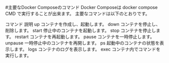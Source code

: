 #主要なDocker Composeのコマンド
Docker Composeは docker compose CMD で実行することが出来ます。
主要なコマンドは以下のとおりです。

コマンド	説明
up	コンテナを作成し、起動します。
down	コンテナを停止し、削除します。
start	停止中のコンテナを起動します。
stop	コンテナを停止します。
restart	コンテナを再起動します。
pause	コンテナを一時停止します。
unpause	一時停止中のコンテナを再開します。
ps	起動中のコンテナの状態を表示します。
logs	コンテナのログを表示します。
exec	コンテナ内でコマンドを実行します。
